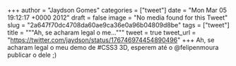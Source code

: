 
+++
author = "Jaydson Gomes"
categories = ["tweet"]
date = "Mon Mar 05 19:12:17 +0000 2012"
draft = false
image = "No media found for this Tweet"
slug = "2a647f70dc4708da60ae9ca36e0a96b04809d8be"
tags = ["tweet"]
title = """Ah, se acharam legal o me..."""
tweet = true
tweet_url = "https://twitter.com/jaydson/status/176746974454890496"
+++
Ah, se acharam legal o meu demo de #CSS3 3D, esperem até o @felipenmoura publicar o dele ;)

